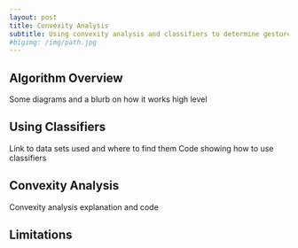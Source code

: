 ```yaml
---
layout: post
title: Convexity Analysis
subtitle: Using convexity analysis and classifiers to determine gestures
#bigimg: /img/path.jpg
---
```


## Algorithm Overview
Some diagrams and a blurb on how it works high level

## Using Classifiers
Link to data sets used and where to find them
Code showing how to use classifiers

## Convexity Analysis
Convexity analysis explanation and code

## Limitations
